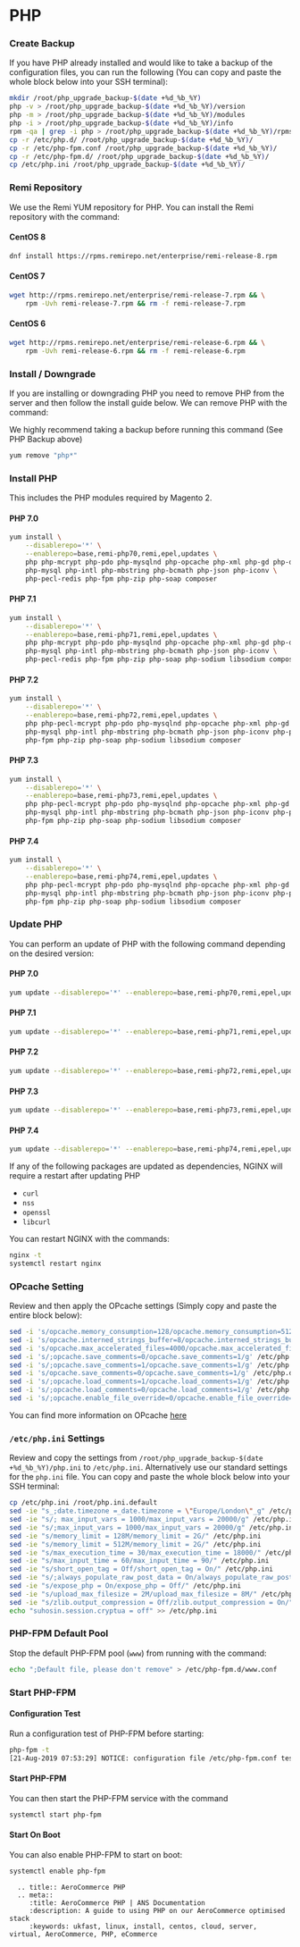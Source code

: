 # PHP

### Create Backup

If you have PHP already installed and would like to take a backup of the configuration files, you can run the following (You can copy and paste the whole block below into your SSH terminal):

```bash
mkdir /root/php_upgrade_backup-$(date +%d_%b_%Y)
php -v > /root/php_upgrade_backup-$(date +%d_%b_%Y)/version
php -m > /root/php_upgrade_backup-$(date +%d_%b_%Y)/modules
php -i > /root/php_upgrade_backup-$(date +%d_%b_%Y)/info
rpm -qa | grep -i php > /root/php_upgrade_backup-$(date +%d_%b_%Y)/rpms
cp -r /etc/php.d/ /root/php_upgrade_backup-$(date +%d_%b_%Y)/
cp -r /etc/php-fpm.conf /root/php_upgrade_backup-$(date +%d_%b_%Y)/
cp -r /etc/php-fpm.d/ /root/php_upgrade_backup-$(date +%d_%b_%Y)/
cp /etc/php.ini /root/php_upgrade_backup-$(date +%d_%b_%Y)/
```

### Remi Repository

We use the Remi YUM repository for PHP. You can install the Remi repository with the command:

#### CentOS 8

```bash
dnf install https://rpms.remirepo.net/enterprise/remi-release-8.rpm
```

#### CentOS 7

```bash
wget http://rpms.remirepo.net/enterprise/remi-release-7.rpm && \
    rpm -Uvh remi-release-7.rpm && rm -f remi-release-7.rpm
```

#### CentOS 6

```bash
wget http://rpms.remirepo.net/enterprise/remi-release-6.rpm && \
    rpm -Uvh remi-release-6.rpm && rm -f remi-release-6.rpm
```

### Install / Downgrade

If you are installing or downgrading PHP you need to remove PHP from the server and then follow the install guide below. We can remove PHP with the command:

We highly recommend taking a backup before running this command (See PHP Backup above)

```bash
yum remove "php*"
```

### Install PHP

This includes the PHP modules required by Magento 2.

#### PHP 7.0

```bash
yum install \
    --disablerepo='*' \
    --enablerepo=base,remi-php70,remi,epel,updates \
    php php-mcrypt php-pdo php-mysqlnd php-opcache php-xml php-gd php-devel \
    php-mysql php-intl php-mbstring php-bcmath php-json php-iconv \
    php-pecl-redis php-fpm php-zip php-soap composer
```

#### PHP 7.1

```bash
yum install \
    --disablerepo='*' \
    --enablerepo=base,remi-php71,remi,epel,updates \
    php php-mcrypt php-pdo php-mysqlnd php-opcache php-xml php-gd php-devel \
    php-mysql php-intl php-mbstring php-bcmath php-json php-iconv \
    php-pecl-redis php-fpm php-zip php-soap php-sodium libsodium composer
```
#### PHP 7.2

```bash
yum install \
    --disablerepo='*' \
    --enablerepo=base,remi-php72,remi,epel,updates \
    php php-pecl-mcrypt php-pdo php-mysqlnd php-opcache php-xml php-gd php-devel \
    php-mysql php-intl php-mbstring php-bcmath php-json php-iconv php-pecl-redis \
    php-fpm php-zip php-soap php-sodium libsodium composer
```

#### PHP 7.3

```bash
yum install \
    --disablerepo='*' \
    --enablerepo=base,remi-php73,remi,epel,updates \
    php php-pecl-mcrypt php-pdo php-mysqlnd php-opcache php-xml php-gd php-devel \
    php-mysql php-intl php-mbstring php-bcmath php-json php-iconv php-pecl-redis \
    php-fpm php-zip php-soap php-sodium libsodium composer
```

#### PHP 7.4

```bash
yum install \
    --disablerepo='*' \
    --enablerepo=base,remi-php74,remi,epel,updates \
    php php-pecl-mcrypt php-pdo php-mysqlnd php-opcache php-xml php-gd php-devel \
    php-mysql php-intl php-mbstring php-bcmath php-json php-iconv php-pecl-redis \
    php-fpm php-zip php-soap php-sodium libsodium composer
```
### Update PHP

You can perform an update of PHP with the following command depending on the desired version:

#### PHP 7.0

```bash
yum update --disablerepo='*' --enablerepo=base,remi-php70,remi,epel,updates 'php-*'
```

#### PHP 7.1

```bash
yum update --disablerepo='*' --enablerepo=base,remi-php71,remi,epel,updates 'php-*'
```
#### PHP 7.2

```bash
yum update --disablerepo='*' --enablerepo=base,remi-php72,remi,epel,updates 'php-*'
```

#### PHP 7.3

```bash
yum update --disablerepo='*' --enablerepo=base,remi-php73,remi,epel,updates 'php-*'
```

#### PHP 7.4

```bash
yum update --disablerepo='*' --enablerepo=base,remi-php74,remi,epel,updates 'php-*'
```

If any of the following packages are updated as dependencies, NGINX will require a restart after updating PHP

* `curl`
* `nss`
* `openssl`
* `libcurl`

You can restart NGINX with the commands:

```bash
nginx -t
systemctl restart nginx
```

### OPcache Setting

Review and then apply the OPcache settings (Simply copy and paste the entire block below):

```bash
sed -i 's/opcache.memory_consumption=128/opcache.memory_consumption=512/g' /etc/php.d/*opcache.ini
sed -i 's/opcache.interned_strings_buffer=8/opcache.interned_strings_buffer=12/g' /etc/php.d/*opcache.ini
sed -i 's/opcache.max_accelerated_files=4000/opcache.max_accelerated_files=60000/g' /etc/php.d/*opcache.ini
sed -i 's/;opcache.save_comments=0/opcache.save_comments=1/g' /etc/php.d/*opcache.ini
sed -i 's/;opcache.save_comments=1/opcache.save_comments=1/g' /etc/php.d/*opcache.ini
sed -i 's/opcache.save_comments=0/opcache.save_comments=1/g' /etc/php.d/*opcache.ini
sed -i 's/;opcache.load_comments=1/opcache.load_comments=1/g' /etc/php.d/*opcache.ini
sed -i 's/;opcache.load_comments=0/opcache.load_comments=1/g' /etc/php.d/*opcache.ini
sed -i 's/;opcache.enable_file_override=0/opcache.enable_file_override=1/g' /etc/php.d/*opcache.ini
```

You can find more information on OPcache [here](/ecommercestacks/magento/magento2/opcache/opcache/index#stack-opcache-settings)

### `/etc/php.ini` Settings

Review and copy the settings from `/root/php_upgrade_backup-$(date +%d_%b_%Y)/php.ini` to `/etc/php.ini`. Alternatively use our standard settings for the `php.ini` file. You can copy and paste the whole block below into your SSH terminal:

```bash
cp /etc/php.ini /root/php.ini.default
sed -ie "s_;date.timezone =_date.timezone = \"Europe/London\"_g" /etc/php.ini
sed -ie "s/; max_input_vars = 1000/max_input_vars = 20000/g" /etc/php.ini
sed -ie "s/;max_input_vars = 1000/max_input_vars = 20000/g" /etc/php.ini
sed -ie "s/memory_limit = 128M/memory_limit = 2G/" /etc/php.ini
sed -ie "s/memory_limit = 512M/memory_limit = 2G/" /etc/php.ini
sed -ie "s/max_execution_time = 30/max_execution_time = 18000/" /etc/php.ini
sed -ie "s/max_input_time = 60/max_input_time = 90/" /etc/php.ini
sed -ie "s/short_open_tag = Off/short_open_tag = On/" /etc/php.ini
sed -ie "s/;always_populate_raw_post_data = On/always_populate_raw_post_data = -1/" /etc/php.ini
sed -ie "s/expose_php = On/expose_php = Off/" /etc/php.ini
sed -ie "s/upload_max_filesize = 2M/upload_max_filesize = 8M/" /etc/php.ini
sed -ie "s/zlib.output_compression = Off/zlib.output_compression = On/" /etc/php.ini
echo "suhosin.session.cryptua = off" >> /etc/php.ini
```

### PHP-FPM Default Pool

Stop the default PHP-FPM pool (`www`) from running with the command:

```bash
echo ";Default file, please don't remove" > /etc/php-fpm.d/www.conf
```

### Start PHP-FPM

#### Configuration Test

Run a configuration test of PHP-FPM before starting:

```bash
php-fpm -t
[21-Aug-2019 07:53:29] NOTICE: configuration file /etc/php-fpm.conf test is successful
```

#### Start PHP-FPM

You can then start the PHP-FPM service with the command

```bash
systemctl start php-fpm
```

#### Start On Boot

You can also enable PHP-FPM to start on boot:

```bash
systemctl enable php-fpm
```

```eval_rst
  .. title:: AeroCommerce PHP
  .. meta::
     :title: AeroCommerce PHP | ANS Documentation
     :description: A guide to using PHP on our AeroCommerce optimised stack
     :keywords: ukfast, linux, install, centos, cloud, server, virtual, AeroCommerce, PHP, eCommerce
```

